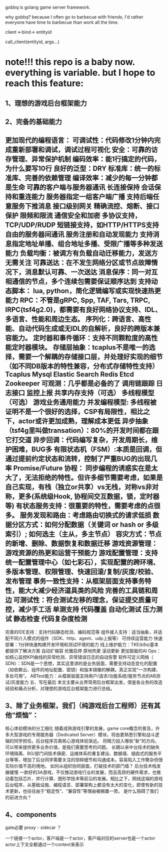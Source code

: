 gobbq is golang game server framework.

why gobbq? because I often go to barbecue with friends,  I'd rather everyone have time to barbecue than work all the time.



client <-bind-> entityid


call_client(entityid, args...)

# note!!! this repo is a baby now. everything is variable. but I hope to reach this feature:

## 1、理想的游戏后台框架能力

## 2、完备的基础能力
更加现代的编程语言：
可调试性：代码修改1分钟内完成重新部署和调试，调试过程可视化
安全：可靠的访存管理、异常保护机制
编码效率：能1行搞定的代码，为什么要写10行
良好的泛型：DRY
标准库：统一的标准库、完善的依赖管理
编译效率：减少的每一分钟都是生命
可靠的客户端与服务器通讯
长连接保持
会话保持和重连能力
服务器指定一组客户端广播
支持后端任意服务下推消息
接口级别网关
精确流控、熔断、接口保护
限频和限流
通信安全和加密
多协议支持，TCP/UDP/RUDP
短链接支持，如HTTP/HTTPS支持
自由的服务器间通讯
服务注册和自动发现能力
支持消息指定地址单播、组合地址多播、受限广播等多种发送能力
负载均衡：被调方有负载自动迁移能力，发送方无需关注
可靠送达：在不发生网络分区或节点故障情况下，消息默认可靠、一次送达
消息保序：同一对互相通信的节点，多个连续包需要保证顺序达到
支持动态脚本： lua, python，简化逻辑编写或实现快速热更能力
RPC：不管是gRPC, Spp, TAF, Tars, TRPC, IRPC(tsf4g2.0)，都需要有良好网络协议支持、IDL、多语言、性能和周边生态。
序列化：跨语言、高性能、自动代码生成或无IDL的自解析，良好的跨版本兼容能力。
定时器和事件循环：支持不同颗粒度的高性能定时器模块。
存储层抽象：tcaplus不是唯一的选择，需要一个解耦的存储接口层，并处理好实现的细节（如不同DB版本的特性兼容，分布式存储特性支持）
Tcaplus
Mysql
Elastic Search
Redis
Etcd
Zookeeper
可观测：几乎都是必备的了
调用链跟踪
日志接口
监控上报
共享内存支持（可选）
多线程模型（可选）
游戏业务通用能力
并发编程模型: 多线程被证明不是一个很好的选择，CSP有局限性，相比之下，actor或许更加成熟，理解成本更低
异步抽象（tsf4g里叫做transation）：80%的开发时间都在跟它打交道
异步回调：代码编写复杂，开发周期长，维护困难，BUG多
有限状态机（FSM）:本质是回调，但通过提前约定状态和流转，控制了严重BUG的出现几率
Promise/Future
协程： 同步编程的诱惑实在是太大了，无法拒绝的特性。但许多细节需要考虑，如果是自己实现，有栈（独立or共享）vs无栈，对称vs非对称，更多(系统级Hook, 协程间交互数据，锁，定时器等)
有状态服务支持：很重要的特性，需要考虑的点很多。
服务发现和路由：考虑路由切换式的请求低损
数据分区方式：如何分配数据（关键词 or hash or 多级索引）; 如何选主（主从，多主节点）
容灾方式：节点的新增、删除、数据恢复和数据迁移
游戏资源管理： 游戏资源的热更和运营干预能力
游戏配置管理：支持统一配置管理中心（如七彩石），实现配置的跨环境、多版本管理、权限管理、快速回滚/复制/灰度/校验、发布管理
事务一致性支持：从框架层面支持事务特性，能大大减少经济道具类的风险
完善的工具链和周边
可测试性：符合测试左移的理念，保证提交质量可控，减少手工活
单测支持
代码覆盖
自动化测试
压力测试
静态检查
代码复杂度检测
-
完善的IDE支持：支持代码静态检测、编码规范等
组件接入支持：适当抽象，并适配不同介入模式的组件（SDK、http、agent、udp上报等）
可持续运营能力
快速部署：1分钟快速构建开发环境和测试环境的能力
线上维护能力：TKE(k8s)基本都提供了解决方案
自动扩缩容
优雅启停
原地热更
滚动更新
更加智能的AI Ops： 如核心监控KPI曲线的异常检测、异常错误日志的自动告警
软件可定义网络（ SDN）：SDN是一个思想，其实这里讲的是业务层面，需要支持动态变化的配置（如依赖云、组件的地址配置、密钥）和版本镜像的解耦，真正实现“一次构建、多处可用”。
ABTest能力：从框架层面支持用户/请求/功能系统/服务节点的AB测试/灰度能力
五、写在最后
本文主要从业界常用后台框架出发，借鉴各业务的改造经验和痛点分析，对理想的游戏后台框架能力进行总结。

## 3、除了业务框架，我们（纯游戏后台工程师）还有其他“烦恼”：

核心体验模块的分工细化
随着成熟游戏引擎的发展，game core概念的普及，许多大型游戏的专用服务器（Dedicated Server）模块，将由更熟悉引擎和战斗逻辑的同学担任。后台程序员离核心游戏体验渐远。
将精力投入哪些“新”的方向，可以带来提供更多业务价值，是我们需要思考的问题。
长期以来中台技术的缺失
环境隔离、BG/部门间技术保密、运维体系的重复建设、数据墙、烟囱式的服务平台等等，增加了后台同学需要关注的琐碎细节和沟通成本。容易陷入工作繁杂但很实际价值不高的境地。
如何从组织协同层面，打破技术的部门墙？
后台技术栈发展缓慢
一款好的3A游戏，不仅推动游戏行业的发展，而且高昂的硬件需求，也推动着包括芯片、并行计算、图形学技术等前沿的发展。相比之下，网线这端的游戏后台程序，从基础设施、编程语言、部署架构上都没有太大的变化，即使有新的技术更新，也往往由于“稳定性”、“兼容性”等理由被搁置一旁。
是什么阻碍了我们的前进方向？

## 4、components
gate必要
proxy - sidecar ？


一个链接一个actor，客户端是一个actor，客户端对应的server也是一个actor
actor上下文全都通过一个context来表示